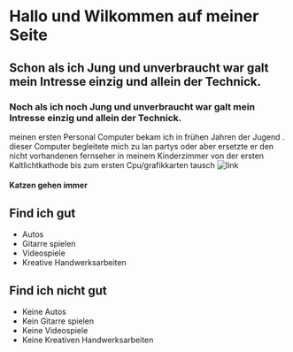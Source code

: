 # <h1>Hallo und Wilkommen auf meiner Seite</h1>
## <h2>Schon als ich Jung und unverbraucht war galt mein Intresse einzig und allein der Technick.</h2>
### <a>Noch als ich noch Jung und unverbraucht war galt mein Intresse einzig und allein der Technick.
meinen ersten Personal Computer bekam ich in frühen Jahren der Jugend .
dieser Computer begleitete mich zu lan partys oder aber ersetzte er den nicht vorhandenen fernseher in meinem Kinderzimmer von der ersten Kaltlichtkathode bis zum ersten Cpu/grafikkarten tausch  </a>
![link](https://media.os.fressnapf.com/cms/2021/05/kosten_katze_1200x527.jpg?t=cmsimg_920)
#### Katzen gehen immer
## Find ich gut
- Autos
- Gitarre spielen
- Videospiele
- Kreative Handwerksarbeiten
## Find ich nicht gut
- Keine Autos
- Kein Gitarre spielen
- Keine Videospiele
- Keine Kreativen Handwerksarbeiten
